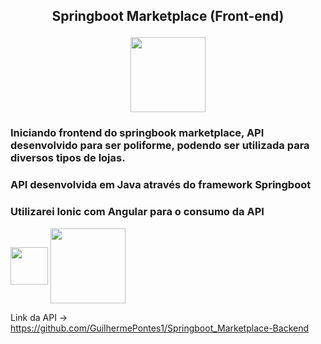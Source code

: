 ##  <p align = center> Springboot Marketplace (Front-end) </p> <p align = "center"> <img align = center src="https://user-images.githubusercontent.com/65747791/129110129-ef1a1300-6acf-48bf-b8c5-625126336a7d.png" height = "120" width="120"> </p>

 	  

### Iniciando frontend do springbook marketplace, API desenvolvido para ser poliforme, podendo ser utilizada para diversos tipos de lojas.
### API desenvolvida em Java através do framework Springboot

### Utilizarei Ionic com Angular para o consumo da API 
<img align = "center" height = "60" width = "60" src="https://cdn.jsdelivr.net/gh/devicons/devicon/icons/angularjs/angularjs-plain.svg"> <img align = "center" height = "120" width = "120" src="https://cdn.jsdelivr.net/gh/devicons/devicon/icons/ionic/ionic-original-wordmark.svg">

Link da API -> https://github.com/GuilhermePontes1/Springboot_Marketplace-Backend

